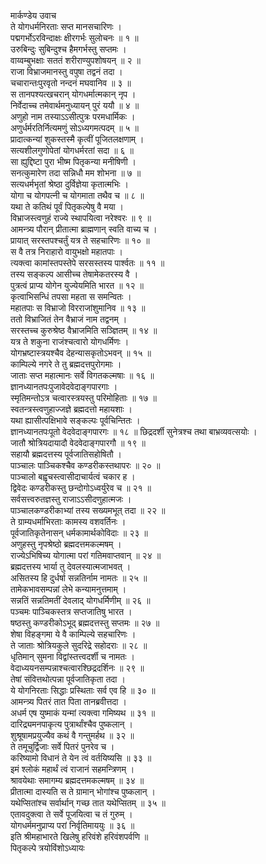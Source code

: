 मार्कण्डेय उवाच  
ते योगधर्मनिरताः सप्त मानसचारिणः ।  
पद्मगर्भोऽरविन्दाक्षः क्षीरगर्भः सुलोचनः ॥ १ ॥  
उरुबिन्दुः सुबिन्दुश्च हैमगर्भस्तु सप्तमः ।  
वाय्वम्बुभक्षाः सततं शरीराण्युपशोषयन् ॥ २ ॥  
राजा विभ्राजमानस्तु वपुषा तद्वनं तदा ।  
चचारान्तःपुरवृतो नन्दनं मघवानिव ॥ ३ ॥  
स तानपश्यत्खचरान् योगधर्मात्मकान् नृप ।  
निर्वेदाच्च तमेवार्थमनुध्यायन् पुरं ययौ ॥ ४ ॥  
अणुहो नाम तस्याऽऽसीत्पुत्रः परमधार्मिकः ।  
अणुर्धर्मरतिर्नित्यमणुं सोऽध्यगमत्पदम् ॥ ५ ॥  
प्रादात्कन्यां शुकस्तस्मै कृत्वीं पूजितलक्षणाम् ।  
सत्यशीलगुणोपेतां योगधर्मरतां सदा ॥ ६ ॥  
सा ह्युद्दिष्टा पुरा भीष्म पितृकन्या मनीषिणी ।  
सनत्कुमारेण तदा सन्निधौ मम शोभना ॥ ७ ॥  
सत्यधर्मभृतां श्रेष्ठा दुर्विज्ञेया कृतात्मभिः ।  
योगा च योगपत्नी च योगमाता तथैव च ॥ ८ ॥  
यथा ते कतिथं पूर्वं पितृकल्पेषु वै मया ।  
विभ्राजस्त्वणुहं राज्ये स्थापयित्वा नरेश्वरः ॥ ९ ॥  
आमन्त्र्य पौरान् प्रीतात्मा ब्राह्मणान् स्वति वाच्य च ।  
प्रायात् सरस्तपश्चर्तुं यत्र ते सहचारिणः ॥ १० ॥  
स वै तत्र निराहारो वायुभक्षो महातपाः ।  
त्यक्त्वा कामांस्तपस्तेपे सरसस्तस्य पार्श्वतः ॥ ११ ॥  
तस्य सङ्कल्प आसीच्च तेषामेकतरस्य वै ।  
पुत्रत्वं प्राप्य योगेन युज्येयमिति भारत ॥ १२ ॥  
कृत्वाभिसन्धिं तपसा महता स समन्वितः ।  
महातपाः स विभ्राजो विरराजांशुमानिव ॥ १३ ॥  
ततो विभ्राजितं तेन वैभ्राजं नाम तद्वनम् ।  
सरस्तच्च कुरुश्रेष्ठ वैभ्राजमिति सञ्ज्ञितम् ॥ १४ ॥  
यत्र ते शकुना राजंश्चत्वारो योगधर्मिणः ।  
योगभ्रष्टास्त्रयश्चैव देहन्यासकृतोऽभवन् ॥ १५ ॥  
काम्पिल्ये नगरे ते तु ब्रह्मदत्तपुरोगमाः ।  
जाताः सप्त महात्मानः सर्वे विगतकल्मषाः ॥ १६ ॥  
ज्ञानध्यानतपःपुजावेदवेदाङ्गपारगाः ।  
स्मृतिमन्तोऽत्र चत्वारस्त्रयस्तु परिमोहिताः ॥ १७ ॥  
स्वतन्त्रस्त्वणुहाज्जज्ञे ब्रह्मदत्तो महायशाः ।  
यथा ह्यासीत्पक्षिभावे सङ्कल्पः पूर्वचिन्तितः ।  
ज्ञानध्यानतपःपूतो वेदवेदाङ्गपारगः ॥ १८ ॥
छिद्रदर्शी सुनेत्रश्च तथा बाभ्रव्यवत्सयोः ।  
जातौ श्रोत्रियदायादौ वेदवेदाङ्गपारगौ ॥ १९ ॥  
सहायौ ब्रह्मदत्तस्य पूर्वजातिसहोषितौ ।  
पाञ्चालः पाञ्चिकश्चैव कण्डरीकस्तथापरः ॥ २० ॥  
पाञ्चालो बह्वृचस्त्वासीदाचार्यत्वं चकार ह ।  
द्विवेदः कण्डरीकस्तु छन्दोगोऽध्वर्युरेव च ॥ २१ ॥  
सर्वसत्त्वरुतज्ञस्तु राजाऽऽसीदणुहात्मजः ।  
पाञ्चालकण्डरीकाभ्यां तस्य सख्यमभूत् तदा ॥ २२ ॥  
ते ग्राम्यधर्माभिरताः कामस्य वशवर्तिनः ।  
पूर्वजातिकृतेनासन् धर्मकामार्थकोविदाः ॥ २३ ॥  
अणुहस्तु नृपश्रेष्ठो ब्रह्मदत्तमकल्मषम् ।  
राज्येऽभिषिच्य योगात्मा परां गतिमवाप्तवान् ॥ २४ ॥  
ब्रह्मदत्तस्य भार्या तु देवलस्यात्मजाभवत् ।  
असितस्य हि दुर्धर्षा सन्नतिर्नाम नामतः ॥ २५ ॥  
तामेकभावसम्पन्नां लेभे कन्यामनुत्तमाम् ।  
सन्नतिं सन्नतिमतीं देवलाद् योगधर्मिणीम् ॥ २६ ॥  
पञ्चमः पाञ्चिकस्तत्र सप्तजातिषु भारत ।  
षष्ठस्तु कण्डरीकोऽभूद् ब्रह्मदत्तस्तु सप्तमः ॥ २७ ॥  
शेषा विहङ्गमा ये वै काम्पिल्ये सहचारिणः ।  
ते जाताः श्रोत्रियकुले सुदरिद्रे सहोदराः ॥ २८ ॥  
धृतिमान् सुमना विद्वांस्तत्त्वदर्शी च नामतः ।  
वेदाध्ययनसम्पन्नाश्चत्वारश्छिद्रदर्शिनः ॥ २९ ॥  
तेषां संवित्तथोत्पन्ना पूर्वजातिकृता तदा ।  
ये योगनिरताः सिद्धाः प्रस्थिताः सर्व एव हि ॥ ३० ॥  
आमन्त्र्य पितरं तात पिता तानब्रवीत्तदा ।  
अधर्म एष युष्माकं यन्मां त्यक्त्वा गमिष्यथ ॥ ३१ ॥  
दारिद्र्यमनपाकृत्य पुत्रार्थांश्चैव पुष्कलान् ।  
शुश्रूषामप्रयुज्यैव कथं वै गन्तुमर्हथ ॥ ३२ ॥  
ते तमूचुर्द्विजाः सर्वे पितरं पुनरेव च ।  
करिष्यामो विधानं ते येन त्वं वर्तयिष्यसि ॥ ३३ ॥  
इमं श्लोकं महार्थं त्वं राजानं सहमन्त्रिणम् ।  
श्रावयेथाः समागम्य ब्रह्मदत्तमकल्मषम् ॥ ३४ ॥  
प्रीतात्मा दास्यति स ते ग्रामान् भोगांश्च पुष्कलान् ।  
यथेप्सितांश्च सर्वार्थान् गच्छ तात यथेप्सितम् ॥ ३५ ॥  
एतावदुक्त्वा ते सर्वे पूजयित्वा च तं गुरुम् ।  
योगधर्ममनुप्राप्य परां निर्वृतिमाययुः ॥ ३६ ॥  
इति श्रीमहाभारते खिलेषु हरिवंशे हरिवंशपर्वणि ॥  
पितृकल्पे त्रयोविंशोऽध्यायः
